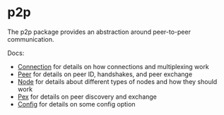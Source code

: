 # p2p

The p2p package provides an abstraction around peer-to-peer communication.

Docs:

- [Connection](../docs/spec/p2p/connection.md) for details on how connections and multiplexing work
- [Peer](../docs/spec/p2p/peer.md) for details on peer ID, handshakes, and peer exchange
- [Node](../docs/spec/p2p/node.md) for details about different types of nodes and how they should work
- [Pex](../docs/spec/reactors/pex/pex.md) for details on peer discovery and exchange
- [Config](../docs/spec/p2p/config.md) for details on some config option
